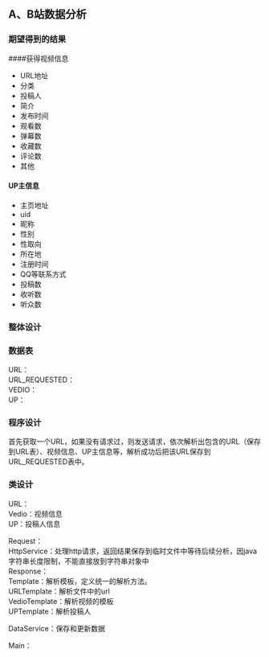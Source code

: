 ## A、B站数据分析

### 期望得到的结果
####获得视频信息
* URL地址
* 分类
* 投稿人
* 简介
* 发布时间
* 观看数
* 弹幕数
* 收藏数
* 评论数
* 其他

#### UP主信息
* 主页地址
* uid
* 昵称
* 性别
* 性取向
* 所在地
* 注册时间
* QQ等联系方式
* 投稿数
* 收听数
* 听众数

### 整体设计
### 数据表
URL：<br>
URL_REQUESTED：<br>
VEDIO：<br>
UP：<br>


### 程序设计
首先获取一个URL，如果没有请求过，则发送请求，依次解析出包含的URL（保存到URL表）、视频信息、UP主信息等，解析成功后把该URL保存到URL_REQUESTED表中。

### 类设计
URL：<br>
Vedio：视频信息<br>
UP：投稿人信息<br>

Request：<br>
HttpService：处理http请求，返回结果保存到临时文件中等待后续分析，因java字符串长度限制，不能直接放到字符串对象中<br>
Response：<br>
Template：解析模板，定义统一的解析方法。<br>
URLTemplate：解析文件中的url<br>
VedioTemplate：解析视频的模板<br>
UPTemplate：解析投稿人<br>

DataService：保存和更新数据<br>

Main：<br>
